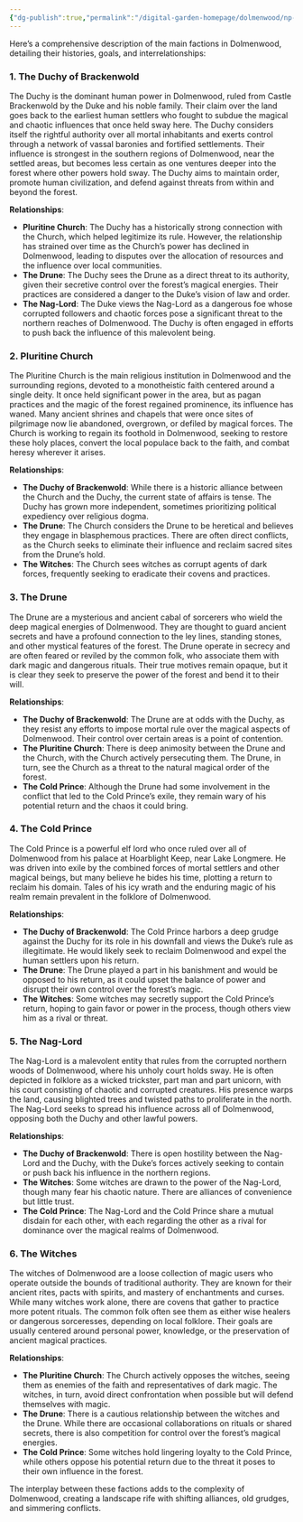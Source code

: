 ```yaml
---
{"dg-publish":true,"permalink":"/digital-garden-homepage/dolmenwood/np-cs/factions/"}
---
```



Here’s a comprehensive description of the main factions in Dolmenwood, detailing their histories, goals, and interrelationships:

### 1. The Duchy of Brackenwold  
The Duchy is the dominant human power in Dolmenwood, ruled from Castle Brackenwold by the Duke and his noble family. Their claim over the land goes back to the earliest human settlers who fought to subdue the magical and chaotic influences that once held sway here. The Duchy considers itself the rightful authority over all mortal inhabitants and exerts control through a network of vassal baronies and fortified settlements. Their influence is strongest in the southern regions of Dolmenwood, near the settled areas, but becomes less certain as one ventures deeper into the forest where other powers hold sway. The Duchy aims to maintain order, promote human civilization, and defend against threats from within and beyond the forest.  

**Relationships**:  
- **Pluritine Church**: The Duchy has a historically strong connection with the Church, which helped legitimize its rule. However, the relationship has strained over time as the Church’s power has declined in Dolmenwood, leading to disputes over the allocation of resources and the influence over local communities.  
- **The Drune**: The Duchy sees the Drune as a direct threat to its authority, given their secretive control over the forest’s magical energies. Their practices are considered a danger to the Duke’s vision of law and order.  
- **The Nag-Lord**: The Duke views the Nag-Lord as a dangerous foe whose corrupted followers and chaotic forces pose a significant threat to the northern reaches of Dolmenwood. The Duchy is often engaged in efforts to push back the influence of this malevolent being.  

### 2. Pluritine Church  
The Pluritine Church is the main religious institution in Dolmenwood and the surrounding regions, devoted to a monotheistic faith centered around a single deity. It once held significant power in the area, but as pagan practices and the magic of the forest regained prominence, its influence has waned. Many ancient shrines and chapels that were once sites of pilgrimage now lie abandoned, overgrown, or defiled by magical forces. The Church is working to regain its foothold in Dolmenwood, seeking to restore these holy places, convert the local populace back to the faith, and combat heresy wherever it arises.  

**Relationships**:  
- **The Duchy of Brackenwold**: While there is a historic alliance between the Church and the Duchy, the current state of affairs is tense. The Duchy has grown more independent, sometimes prioritizing political expediency over religious dogma.  
- **The Drune**: The Church considers the Drune to be heretical and believes they engage in blasphemous practices. There are often direct conflicts, as the Church seeks to eliminate their influence and reclaim sacred sites from the Drune’s hold.  
- **The Witches**: The Church sees witches as corrupt agents of dark forces, frequently seeking to eradicate their covens and practices.  

### 3. The Drune  
The Drune are a mysterious and ancient cabal of sorcerers who wield the deep magical energies of Dolmenwood. They are thought to guard ancient secrets and have a profound connection to the ley lines, standing stones, and other mystical features of the forest. The Drune operate in secrecy and are often feared or reviled by the common folk, who associate them with dark magic and dangerous rituals. Their true motives remain opaque, but it is clear they seek to preserve the power of the forest and bend it to their will.  

**Relationships**:  
- **The Duchy of Brackenwold**: The Drune are at odds with the Duchy, as they resist any efforts to impose mortal rule over the magical aspects of Dolmenwood. Their control over certain areas is a point of contention.  
- **The Pluritine Church**: There is deep animosity between the Drune and the Church, with the Church actively persecuting them. The Drune, in turn, see the Church as a threat to the natural magical order of the forest.  
- **The Cold Prince**: Although the Drune had some involvement in the conflict that led to the Cold Prince’s exile, they remain wary of his potential return and the chaos it could bring.  

### 4. The Cold Prince  
The Cold Prince is a powerful elf lord who once ruled over all of Dolmenwood from his palace at Hoarblight Keep, near Lake Longmere. He was driven into exile by the combined forces of mortal settlers and other magical beings, but many believe he bides his time, plotting a return to reclaim his domain. Tales of his icy wrath and the enduring magic of his realm remain prevalent in the folklore of Dolmenwood.  

**Relationships**:  
- **The Duchy of Brackenwold**: The Cold Prince harbors a deep grudge against the Duchy for its role in his downfall and views the Duke’s rule as illegitimate. He would likely seek to reclaim Dolmenwood and expel the human settlers upon his return.  
- **The Drune**: The Drune played a part in his banishment and would be opposed to his return, as it could upset the balance of power and disrupt their own control over the forest’s magic.  
- **The Witches**: Some witches may secretly support the Cold Prince’s return, hoping to gain favor or power in the process, though others view him as a rival or threat.  

### 5. The Nag-Lord  
The Nag-Lord is a malevolent entity that rules from the corrupted northern woods of Dolmenwood, where his unholy court holds sway. He is often depicted in folklore as a wicked trickster, part man and part unicorn, with his court consisting of chaotic and corrupted creatures. His presence warps the land, causing blighted trees and twisted paths to proliferate in the north. The Nag-Lord seeks to spread his influence across all of Dolmenwood, opposing both the Duchy and other lawful powers.  

**Relationships**:  
- **The Duchy of Brackenwold**: There is open hostility between the Nag-Lord and the Duchy, with the Duke’s forces actively seeking to contain or push back his influence in the northern regions.  
- **The Witches**: Some witches are drawn to the power of the Nag-Lord, though many fear his chaotic nature. There are alliances of convenience but little trust.  
- **The Cold Prince**: The Nag-Lord and the Cold Prince share a mutual disdain for each other, with each regarding the other as a rival for dominance over the magical realms of Dolmenwood.  

### 6. The Witches  
The witches of Dolmenwood are a loose collection of magic users who operate outside the bounds of traditional authority. They are known for their ancient rites, pacts with spirits, and mastery of enchantments and curses. While many witches work alone, there are covens that gather to practice more potent rituals. The common folk often see them as either wise healers or dangerous sorceresses, depending on local folklore. Their goals are usually centered around personal power, knowledge, or the preservation of ancient magical practices.  

**Relationships**:  
- **The Pluritine Church**: The Church actively opposes the witches, seeing them as enemies of the faith and representatives of dark magic. The witches, in turn, avoid direct confrontation when possible but will defend themselves with magic.  
- **The Drune**: There is a cautious relationship between the witches and the Drune. While there are occasional collaborations on rituals or shared secrets, there is also competition for control over the forest’s magical energies.  
- **The Cold Prince**: Some witches hold lingering loyalty to the Cold Prince, while others oppose his potential return due to the threat it poses to their own influence in the forest.  

The interplay between these factions adds to the complexity of Dolmenwood, creating a landscape rife with shifting alliances, old grudges, and simmering conflicts.